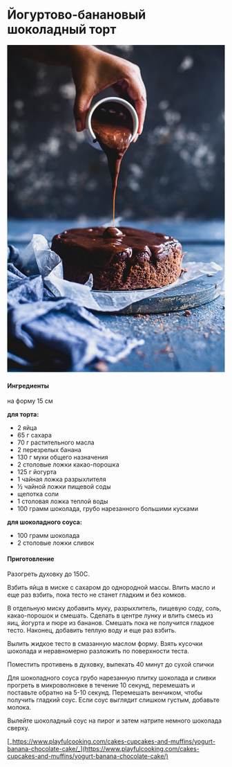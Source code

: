 # Йогуртово-банановый шоколадный торт

![Йогуртово-банановый шоколадный торт](../../pics/yogurt-banana-chocolate-cake-02.jpg)

#### Ингредиенты

на форму 15 см

**для торта:**

* 2 яйца
* 65 г сахара
* 70 г растительного масла
* 2 перезрелых банана
* 130 г муки общего назначения
* 2 столовые ложки какао-порошка
* 125 г йогурта
* 1 чайная ложка разрыхлителя
* ½ чайной ложки пищевой соды
* щепотка соли
* 1 столовая ложка теплой воды
* 100 грамм шоколада, грубо нарезанного большими кусками

**для шоколадного соуса:**

* 100 грамм шоколада
* 2 столовые ложки сливок

#### Приготовление

Разогреть духовку до 150C.

Взбить яйца в миске с сахаром до однородной массы. Влить масло и еще раз взбить, пока тесто не станет гладким и без комков.

В отдельную миску добавить муку, разрыхлитель, пищевую соду, соль, какао-порошок и смешать. Сделать в центре лунку и влить смесь из яиц, йогурта и пюре из бананов. Смешать пока не получится гладкое тесто. Наконец, добавить теплую воду и еще раз взбить.

Вылить жидкое тесто в смазанную маслом форму. Взять кусочки шоколада и неравномерно разложить по поверхности теста.

Поместить противень в духовку, выпекать 40 минут до сухой спички

Для шоколадного соуса грубо нарезанную плитку шоколада и сливки прогреть в микроволновке в течение 10 секунд, перемешать и поставьте обратно на 5-10 секунд. Перемешать венчиком, чтобы получить гладкий соус. Если соус выглядит слишком густым, добавьте молока.

Вылейте шоколадный соус на пирог и затем натрите немного шоколада сверху.

[_https://www.playfulcooking.com/cakes-cupcakes-and-muffins/yogurt-banana-chocolate-cake/_](https://www.playfulcooking.com/cakes-cupcakes-and-muffins/yogurt-banana-chocolate-cake/)
